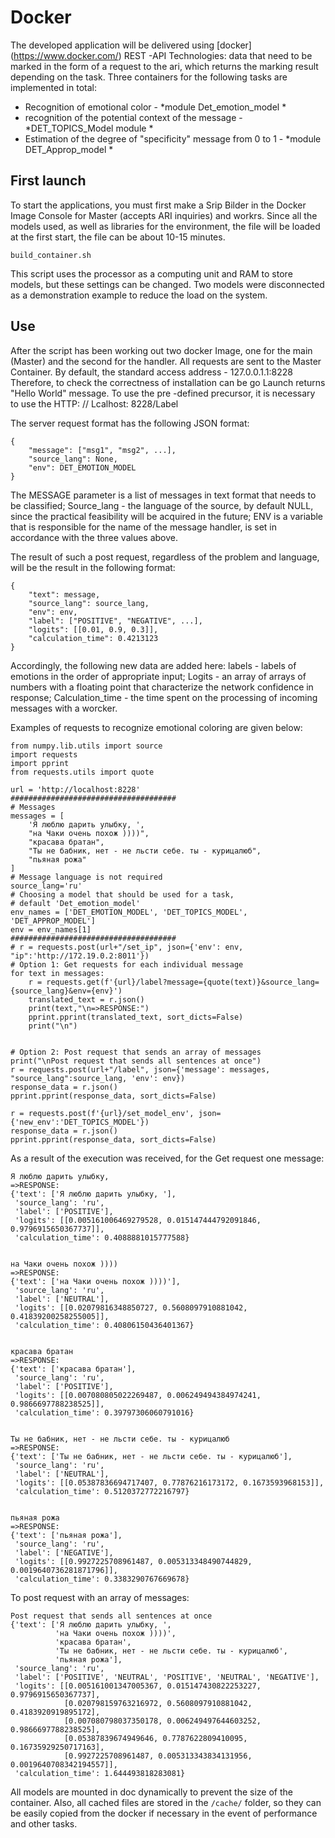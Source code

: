 # Docker

The developed application will be delivered using [docker] (https://www.docker.com/) REST -API Technologies: data that need to be marked in the form of a request to the ari, which returns the marking result depending on the task. Three containers for the following tasks are implemented in total:
- Recognition of emotional color - *module Det_emotion_model *
- recognition of the potential context of the message - *DET_TOPICS_Model module *
- Estimation of the degree of "specificity" message from 0 to 1 - *module DET_Approp_model *

## First launch

To start the applications, you must first make a Srip Bilder in the Docker Image Console for Master (accepts ARI inquiries) and workrs. Since all the models used, as well as libraries for the environment, the file will be loaded at the first start, the file can be about 10-15 minutes.

```
build_container.sh
```

This script uses the processor as a computing unit and RAM to store models, but these settings can be changed. Two models were disconnected as a demonstration example to reduce the load on the system.

## Use

After the script has been working out two docker Image, one for the main (Master) and the second for the handler. All requests are sent to the Master Container. By default, the standard access address - 127.0.0.1.1:8228 Therefore, to check the correctness of installation can be go Launch returns "Hello World" message. To use the pre -defined precursor, it is necessary to use the HTTP: // Lcalhost: 8228/Label

The server request format has the following JSON format:
```
{
    "message": ["msg1", "msg2", ...],
    "source_lang": None,
    "env": DET_EMOTION_MODEL
}
```

The MESSAGE parameter is a list of messages in text format that needs to be classified; Source_lang - the language of the source, by default NULL, since the practical feasibility will be acquired in the future; ENV is a variable that is responsible for the name of the message handler, is set in accordance with the three values above.

The result of such a post request, regardless of the problem and language, will be the result in the following format:

```
{
    "text": message,
    "source_lang": source_lang,
    "env": env,
    "label": ["POSITIVE", "NEGATIVE", ...],
    "logits": [[0.01, 0.9, 0.3]],
    "calculation_time": 0.4213123
}
```

Accordingly, the following new data are added here: labels - labels of emotions in the order of appropriate input; Logits - an array of arrays of numbers with a floating point that characterize the network confidence in response; Calculation_time - the time spent on the processing of incoming messages with a worcker.

Examples of requests to recognize emotional coloring are given below:

```
from numpy.lib.utils import source
import requests
import pprint
from requests.utils import quote

url = 'http://localhost:8228'
#####################################
# Messages
messages = [
    'Я люблю дарить улыбку, ', 
    "на Чаки очень похож ))))",
    "красава братан",
    "Ты не бабник, нет - не льсти себе. ты - курицалюб",
    "пьяная рожа"
]
# Message language is not required
source_lang='ru'
# Choosing a model that should be used for a task,
# default 'Det_emotion_model'
env_names = ['DET_EMOTION_MODEL', 'DET_TOPICS_MODEL', 'DET_APPROP_MODEL']
env = env_names[1]
#####################################
# r = requests.post(url+"/set_ip", json={'env': env, "ip":'http://172.19.0.2:8011'})
# Option 1: Get requests for each individual message
for text in messages:
    r = requests.get(f'{url}/label?message={quote(text)}&source_lang={source_lang}&env={env}')
    translated_text = r.json()
    print(text,"\n=>RESPONSE:")
    pprint.pprint(translated_text, sort_dicts=False)
    print("\n")


# Option 2: Post request that sends an array of messages
print("\nPost request that sends all sentences at once")
r = requests.post(url+"/label", json={'message': messages, "source_lang":source_lang, 'env': env})
response_data = r.json()
pprint.pprint(response_data, sort_dicts=False)

r = requests.post(f'{url}/set_model_env', json={'new_env':'DET_TOPICS_MODEL'})
response_data = r.json()
pprint.pprint(response_data, sort_dicts=False)
```

As a result of the execution was received, for the Get request one message:

```
Я люблю дарить улыбку,  
=>RESPONSE:
{'text': ['Я люблю дарить улыбку, '],
 'source_lang': 'ru',
 'label': ['POSITIVE'],
 'logits': [[0.005161006469279528, 0.015147444792091846, 0.9796915650367737]],
 'calculation_time': 0.4088881015777588}


на Чаки очень похож )))) 
=>RESPONSE:
{'text': ['на Чаки очень похож ))))'],
 'source_lang': 'ru',
 'label': ['NEUTRAL'],
 'logits': [[0.02079816348850727, 0.5608097910881042, 0.41839200258255005]],
 'calculation_time': 0.40806150436401367}


красава братан 
=>RESPONSE:
{'text': ['красава братан'],
 'source_lang': 'ru',
 'label': ['POSITIVE'],
 'logits': [[0.007080805022269487, 0.006249494384974241, 0.9866697788238525]],
 'calculation_time': 0.39797306060791016}


Ты не бабник, нет - не льсти себе. ты - курицалюб 
=>RESPONSE:
{'text': ['Ты не бабник, нет - не льсти себе. ты - курицалюб'],
 'source_lang': 'ru',
 'label': ['NEUTRAL'],
 'logits': [[0.05387836694717407, 0.77876216173172, 0.1673593968153]],
 'calculation_time': 0.5120372772216797}


пьяная рожа 
=>RESPONSE:
{'text': ['пьяная рожа'],
 'source_lang': 'ru',
 'label': ['NEGATIVE'],
 'logits': [[0.9927225708961487, 0.005313348490744829, 0.0019640736281871796]],
 'calculation_time': 0.3383290767669678}
```

To post request with an array of messages:

```
Post request that sends all sentences at once
{'text': ['Я люблю дарить улыбку, ',
          'на Чаки очень похож ))))',
          'красава братан',
          'Ты не бабник, нет - не льсти себе. ты - курицалюб',
          'пьяная рожа'],
 'source_lang': 'ru',
 'label': ['POSITIVE', 'NEUTRAL', 'POSITIVE', 'NEUTRAL', 'NEGATIVE'],
 'logits': [[0.005161001347005367, 0.015147430822253227, 0.9796915650367737],
            [0.020798159763216972, 0.5608097910881042, 0.4183920919895172],
            [0.007080798037350178, 0.006249497644603252, 0.9866697788238525],
            [0.05387839674949646, 0.7787622809410095, 0.16735929250717163],
            [0.9927225708961487, 0.005313343834131956, 0.0019640708342194557]],
 'calculation_time': 1.644493818283081}
```


All models are mounted in doc dynamically to prevent the size of the container. Also, all cached files are stored in the `/cache/` folder, so they can be easily copied from the docker if necessary in the event of performance and other tasks.
